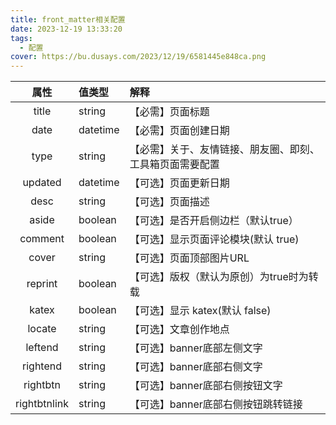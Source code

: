 ```yaml
---
title: front_matter相关配置
date: 2023-12-19 13:33:20
tags: 
  - 配置
cover: https://bu.dusays.com/2023/12/19/6581445e848ca.png
---
```



<table><thead><tr><th align="center">属性</th><th align="left">值类型</th><th align="left">解释</th></tr></thead><tbody><tr><td align="center">title</td><td align="left">string</td><td align="left">【必需】页面标题</td></tr><tr><td align="center">date</td><td align="left">datetime</td><td align="left">【必需】页面创建日期</td></tr><tr><td align="center">type</td><td align="left">string</td><td align="left">【必需】关于、友情链接、朋友圈、即刻、工具箱页面需要配置</td></tr><tr><td align="center">updated</td><td align="left">datetime</td><td align="left">【可选】页面更新日期</td></tr><tr><td align="center">desc</td><td align="left">string</td><td align="left">【可选】页面描述</td></tr><tr><td align="center">aside</td><td align="left">boolean</td><td align="left">【可选】是否开启侧边栏（默认true）</td></tr><tr><td align="center">comment</td><td align="left">boolean</td><td align="left">【可选】显示页面评论模块(默认 true)</td></tr><tr><td align="center">cover</td><td align="left">string</td><td align="left">【可选】页面顶部图片URL</td></tr><tr><td align="center">reprint</td><td align="left">boolean</td><td align="left">【可选】版权（默认为原创）为true时为转载</td></tr><tr><td align="center">katex</td><td align="left">boolean</td><td align="left">【可选】显示 katex(默认 false)</td></tr><tr><td align="center">locate</td><td align="left">string</td><td align="left">【可选】文章创作地点</td></tr><tr><td align="center">leftend</td><td align="left">string</td><td align="left">【可选】banner底部左侧文字</td></tr><tr><td align="center">rightend</td><td align="left">string</td><td align="left">【可选】banner底部右侧文字</td></tr><tr><td align="center">rightbtn</td><td align="left">string</td><td align="left">【可选】banner底部右侧按钮文字</td></tr><tr><td align="center">rightbtnlink</td><td align="left">string</td><td align="left">【可选】banner底部右侧按钮跳转链接</td></tr></tbody></table>